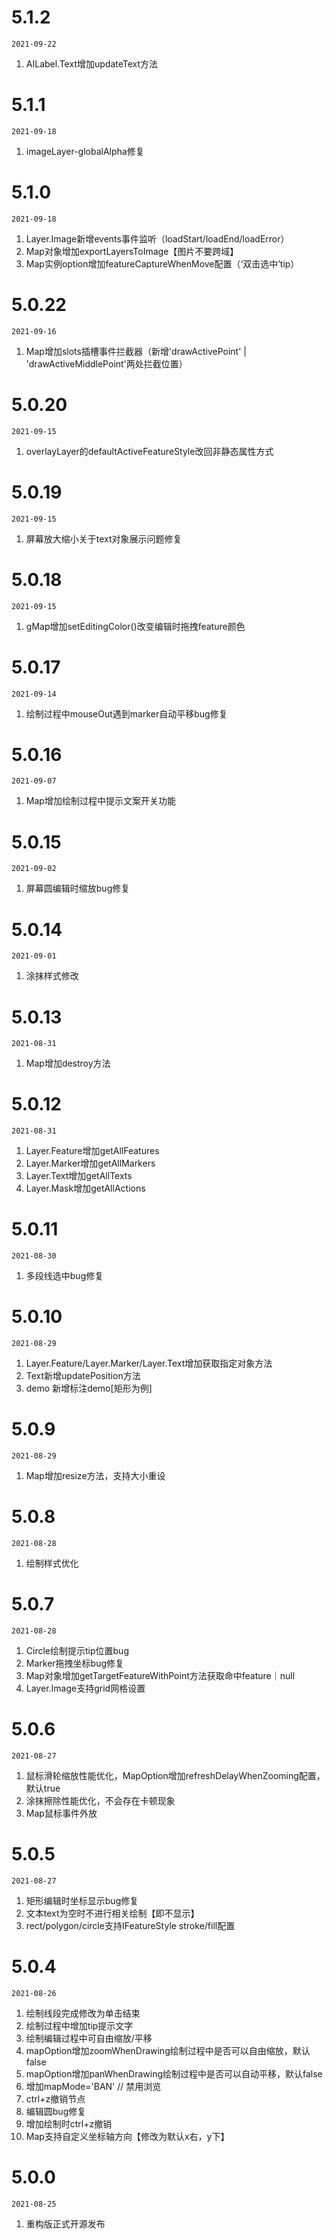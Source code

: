# 5.1.2
`2021-09-22`
1. AILabel.Text增加updateText方法

# 5.1.1
`2021-09-18`
1. imageLayer-globalAlpha修复

# 5.1.0
`2021-09-18`
1. Layer.Image新增events事件监听（loadStart/loadEnd/loadError）
2. Map对象增加exportLayersToImage【图片不要跨域】
3. Map实例option增加featureCaptureWhenMove配置（‘双击选中’tip）

# 5.0.22
`2021-09-16`
1. Map增加slots插槽事件拦截器（新增'drawActivePoint' | 'drawActiveMiddlePoint'两处拦截位置）

# 5.0.20
`2021-09-15`
1. overlayLayer的defaultActiveFeatureStyle改回非静态属性方式

# 5.0.19
`2021-09-15`
1. 屏幕放大缩小关于text对象展示问题修复

# 5.0.18
`2021-09-15`
1. gMap增加setEditingColor()改变编辑时拖拽feature颜色

# 5.0.17
`2021-09-14`
1. 绘制过程中mouseOut遇到marker自动平移bug修复

# 5.0.16
`2021-09-07`
1. Map增加绘制过程中提示文案开关功能

# 5.0.15
`2021-09-02`
1. 屏幕圆编辑时缩放bug修复

# 5.0.14
`2021-09-01`
1. 涂抹样式修改

# 5.0.13
`2021-08-31`
1. Map增加destroy方法

# 5.0.12
`2021-08-31`
1. Layer.Feature增加getAllFeatures
2. Layer.Marker增加getAllMarkers
3. Layer.Text增加getAllTexts
4. Layer.Mask增加getAllActions

# 5.0.11
`2021-08-30`
1. 多段线选中bug修复

# 5.0.10
`2021-08-29`
1. Layer.Feature/Layer.Marker/Layer.Text增加获取指定对象方法
2. Text新增updatePosition方法
3. demo 新增标注demo[矩形为例]

# 5.0.9
`2021-08-29`
1. Map增加resize方法，支持大小重设

# 5.0.8
`2021-08-28`
1. 绘制样式优化

# 5.0.7
`2021-08-28`
1. Circle绘制提示tip位置bug
2. Marker拖拽坐标bug修复
3. Map对象增加getTargetFeatureWithPoint方法获取命中feature｜null
4. Layer.Image支持grid网格设置

# 5.0.6
`2021-08-27`
1. 鼠标滑轮缩放性能优化，MapOption增加refreshDelayWhenZooming配置，默认true
2. 涂抹擦除性能优化，不会存在卡顿现象
3. Map鼠标事件外放

# 5.0.5
`2021-08-27`
1. 矩形编辑时坐标显示bug修复
2. 文本text为空时不进行相关绘制【即不显示】
3. rect/polygon/circle支持IFeatureStyle stroke/fill配置

# 5.0.4
`2021-08-26`
1. 绘制线段完成修改为单击结束
2. 绘制过程中增加tip提示文字
3. 绘制编辑过程中可自由缩放/平移
4. mapOption增加zoomWhenDrawing绘制过程中是否可以自由缩放，默认false
4. mapOption增加panWhenDrawing绘制过程中是否可以自动平移，默认false
5. 增加mapMode='BAN' // 禁用浏览
6. ctrl+z撤销节点
7. 编辑圆bug修复
8. 增加绘制时ctrl+z撤销
9. Map支持自定义坐标轴方向【修改为默认x右，y下】

# 5.0.0
`2021-08-25`
1. 重构版正式开源发布
